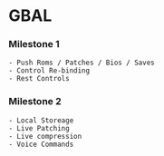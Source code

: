 # GBAL

### Milestone 1
    - Push Roms / Patches / Bios / Saves
    - Control Re-binding
    - Rest Controls

### Milestone 2    
    - Local Storeage
    - Live Patching
    - Live compression
    - Voice Commands